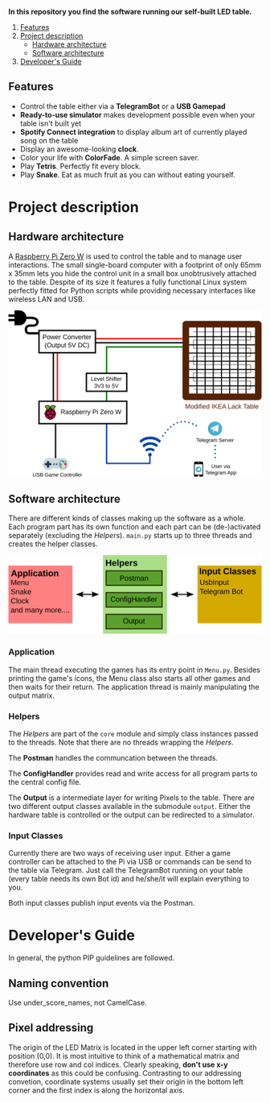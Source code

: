 **In this repository you find the software running our self-built LED table.**

1. [Features](#features)
2. [Project description](#project-description)
   * [Hardware architecture](#hardware-architecture)
   * [Software architecture](#software-architecture)
3. [Developer's Guide](#developers-guide)

## Features
* Control the table either via a **TelegramBot** or a **USB Gamepad** 
* **Ready-to-use simulator** makes development possible even when your table isn't built yet 
* **Spotify Connect integration** to display album art of currently played song on the table
* Display an awesome-looking **clock**.
* Color your  life with **ColorFade**. A simple screen saver.
* Play **Tetris**. Perfectly fit every block.
* Play **Snake**. Eat as much fruit as you can without eating yourself.

# Project description
## Hardware architecture
A [Raspberry Pi Zero W](https://www.raspberrypi.org/products/raspberry-pi-zero-w/) is used to control the table and to manage user interactions. The small single-board computer with a footprint of only 65mm x 35mm lets you hide the control unit in a small box unobtrusively attached to the table. Despite of its size it features a fully functional Linux system perfectly fitted for Python scripts while providing necessary interfaces like wireless LAN and USB.

![Hardware architecture](./img/hardware_architecture.svg)


## Software architecture
There are different kinds of classes making up the software as a whole. Each program part has its own function and each part can be (de-)activated separately (excluding the *Helpers*). `main.py` starts up to three threads and creates the helper classes.

![Sotware architecture](./img/software_architecture.svg)

### Application
The main thread executing the games has its entry point in `Menu.py`. Besides printing the game's icons, the Menu class also starts all other games and then waits for their return. The application thread is mainly manipulating the output matrix.

### Helpers
The *Helpers* are part of the `core` module and simply class instances passed to the threads. Note that there are no threads wrapping the *Helpers*.

The **Postman** handles the communcation between the threads.

The **ConfigHandler** provides read and write access for all program parts to the central config file.

The **Output** is a intermediate layer for writing Pixels to the table. There are two different output classes available in the submodule `output`. Either the hardware table is controlled or the output can be redirected to a simulator.

### Input Classes
Currently there are two ways of receiving user input. Either a game controller can be attached to the Pi via USB or commands can be send to the table via Telegram. Just call the TelegramBot running on your table (every table needs its own Bot id) and he/she/it will explain everything to you.

Both input classes publish input events via the Postman.

# Developer's Guide
In general, the python PIP guidelines are followed.

## Naming convention
Use under_score_names, not CamelCase.

## Pixel addressing
The origin of the LED Matrix is located in the upper left corner starting with position (0,0). It is most intuitive to think of a mathematical matrix and therefore use row and col indices. Clearly speaking, **don't use x-y coordinates** as this could be confusing. Contrasting to our addressing convetion, coordinate systems usually set their origin in the bottom left corner and the first index is along the horizontal axis.
